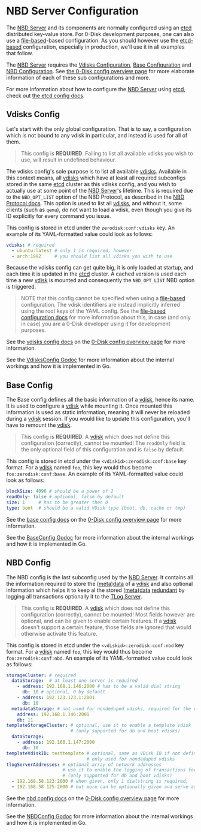 # NBD Server Configuration

The [NBD Server][nbd] and its components are normally configured using an [etcd][configetcd] distributed key-value store. For 0-Disk development purposes, one can also use a [file-based][configfile]-based configuration. As you should however use the [etcd-based][configetcd] configuration, especially in production, we'll use it in all examples that follow.

The [NBD Server][nbd] requires the [Vdisks Configuration](#vdisks-config), [Base Configuration](#base-config) and [NBD Configuration](#nbd-config). See [the 0-Disk config overview page][configDoc] for more elaborate information of each of these sub configurations and more.

For more information about how to configure the [NBD Server][nbd] using [etcd][etcd], check out [the etcd config docs][configetcd].

## Vdisks Config

Let's start with the only global configuration. That is to say, a configuration which is not bound to any vdisk in particular, and instead is used for all of them.

> This config is **REQUIRED**. Failing to list all available vdisks you wish to use, will result in undefined behaviour.

The vdisks config's sole purpose is to list all available [vdisks][vdisk]. Available in this context means, all [vdisks][vdisk] which have at least all required subconfigs stored in the same [etcd][etcd] cluster as this vdisks config, and you wish to actually use at some point of the [NBD Server][nbd]'s lifetime. This is required due to the `NBD_OPT_LIST` option of the NBD Protocol, as described in the [NBD Protocol docs][nbdprotocol]. This option is used to list all [vdisks][vdisk], and without it, some clients (such as `qemu`), do not want to load a vdisk, even though you give its ID explicitly for every command you issue.

This config is stored in etcd under the `zerodisk:conf:vdisks` key. An example of its YAML-formatted value could look as follows:

```yaml
vdisks: # required
  - ubuntu:latest # only 1 is required, however.
  - arch:1992     # you should list all vdisks you wish to use
```

Because the vdisks config can get quite big, it is only loaded at startup, and each time it is updated in the [etcd][etcd] cluster. A cached version is used each time a new [vdisk][vdisk] is mounted and  consequently the `NBD_OPT_LIST` NBD option is triggered.

> NOTE that this config cannot be specified when using a [file-based][configfile] configuration. The vdisk identifiers are instead implicitly inferred using the root keys of the YAML config. See the [file-based configuration docs][configfile] for more information about this, in case (and only in case) you are a 0-Disk developer using it for development purposes.

See the [vdisks config docs][vdisksconf] on the [0-Disk config overview page][configDoc] for more information.

See the [VdisksConfig Godoc][vdisksconfigGodoc] for more information about the internal workings and how it is implemented in Go.

## Base Config

The Base config defines all the basic information of a [vdisk][vdisk], hence its name. It is used to configure a [vdisk][vdisk] while mounting it. Once mounted this information is used as static information, meaning it will never be reloaded during a [vdisk][vdisk] session. If you would like to update this configuration, you'll have to remount the [vdisk][vdisk].

> This config is **REQUIRED**. A [vdisk][vdisk] which does not define this configuration (correctly), cannot be mounted! The `readOnly` field is the only optional field of this configuration and is `false` by default.

This config is stored in etcd under the `<vdiskid>:zerodisk:conf:base` key format. For a [vdisk][vdisk] named `foo`, this key would thus become `foo:zerodisk:conf:base`. An example of its YAML-formatted value could look as follows:

```yaml
blockSize: 4096 # should be a power of 2
readOnly: false # optional, false by default
size: 1 	# has to be greater then 0
type: boot	# should be a valid VDisk type (boot, db, cache or tmp)
```

See the [base config docs][baseconf] on the [0-Disk config overview page][configDoc] for more information.

See the [BaseConfig Godoc][baseconfigGodoc] for more information about the internal workings and how it is implemented in Go.

## NBD Config

The NBD config is the last subconfig used by the [NBD Server][nbd]. It contains all the information required to store the ([meta][metadata])[data][data] of a [vdisk][vdisk] and also optional information which helps it to keep al the stored ([meta][metadata])[data][data] [redundant][redundant] by logging all transactions optionally it to the [TLog Server][tlogserver].

> This config is **REQUIRED**. A [vdisk][vdisk] which does not define this configuration (correctly), cannot be mounted! Most fields however are optional, and can be given to enable certain features. If a [vdisk][vdisk] doesn't support a certain feature, those fields are ignored that would otherwise activate this feature.

This config is stored in etcd under the `<vdiskid>:zerodisk:conf:nbd` key format. For a [vdisk][vdisk] named `foo`, this key would thus become `foo:zerodisk:conf:nbd`. An example of its YAML-formatted value could look as follows:

```yaml
storageCluster: # required
  dataStorage:  # at least one server is required
    - address: 192.168.1.146:2000 # has to be a valid dial string
      db: 10 # optional, 0 by default
    - address: 192.123.123.1:2001
      db: 10
  metadataStorage: # not used for nondeduped vdisks, required for the others
    address: 192.168.1.146:2001
    db: 11
templateStorageCluster: # optional, use it to enable a template vdisk
                        # (only supported for db and boot vdisks)
  dataStorage:
    - address: 192.168.1.147:2000
      db: 10
templateVdiskID: testtemplate # optional, same as VDisk ID if not defined,
                              # only used for nondeduped vdisks
tlogServerAddresses: # optional array of network addresses
                     # use it to enable the logging of transactions for this vdisk
                     # (only supported for db and boot vdisks)
  - 192.168.58.123:2000 # when given, only 1 dialstring is required,
  - 192.168.58.125:2000 # but more can be optionally given and serve as a backup.
```

See the [nbd config docs][nbdconf] on the [0-Disk config overview page][configDoc] for more information.

See the [NBDConfig Godoc][nbdconfigGodoc] for more information about the internal workings and how it is implemented in Go.


[nbd]: nbd.md
[nbdprotocol]: https://github.com/NetworkBlockDevice/nbd/blob/master/doc/proto.md

[etcd]: https://github.com/coreos/etcd
[etcdwatch]: https://coreos.com/etcd/docs/latest/learning/api.html#watch-api

[configDoc]: /docs/config.md
[configetcd]: /docs/config.md#etcd
[configfile]: /docs/config.md#file
[vdisksconf]: /docs/config.md#vdisks-config
[baseconf]: /docs/config.md#base-config
[nbdconf]: /docs/config.md#nbd-config
[tlogconf]: /docs/config.md#tlog-config
[slaveconf]: /docs/config.md#slave-config
[tlogserver]: /docs/tlog/server.md

[metadata]: glossary.md#metadata
[redundant]: glossary.md#redundant
[data]: glossary.md#data

[configGodoc]:  https://godoc.org/github.com/zero-os/0-Disk/config
[baseconfigGodoc]: https://godoc.org/github.com/zero-os/0-Disk/config#BaseConfig
[nbdconfigGodoc]: https://godoc.org/github.com/zero-os/0-Disk/config#NBDConfig
[tlogconfigGodoc]: https://godoc.org/github.com/zero-os/0-Disk/config#TlogConfig
[slaveconfigGodoc]: https://godoc.org/github.com/zero-os/0-Disk/config#SlaveConfig
[vdisksconfigGodoc]: https://godoc.org/github.com/zero-os/0-Disk/config#VdisksConfig


[vdisk]: /docs/glossary.md#vdisk